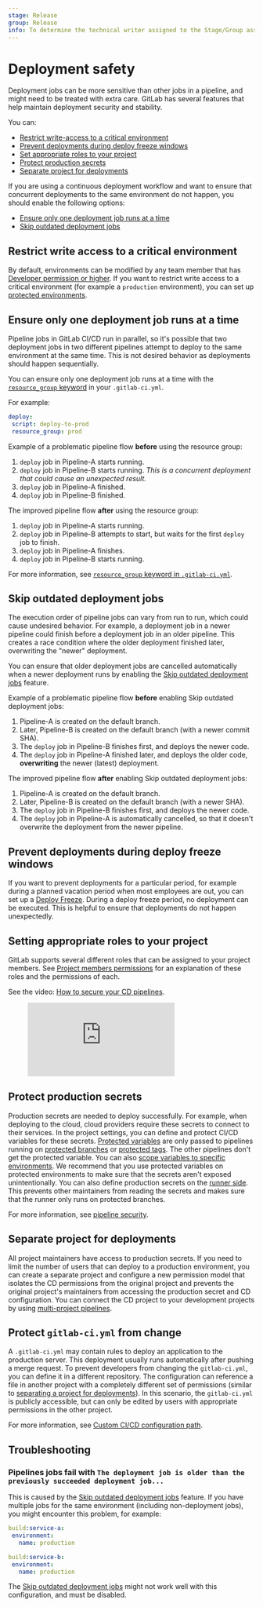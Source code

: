 ```yaml
---
stage: Release
group: Release
info: To determine the technical writer assigned to the Stage/Group associated with this page, see https://about.gitlab.com/handbook/engineering/ux/technical-writing/#assignments
---
```


# Deployment safety

Deployment jobs can be more sensitive than other jobs in a pipeline,
and might need to be treated with extra care. GitLab has several features
that help maintain deployment security and stability.

You can:

- [Restrict write-access to a critical environment](#restrict-write-access-to-a-critical-environment)
- [Prevent deployments during deploy freeze windows](#prevent-deployments-during-deploy-freeze-windows)
- [Set appropriate roles to your project](#setting-appropriate-roles-to-your-project)
- [Protect production secrets](#protect-production-secrets)
- [Separate project for deployments](#separate-project-for-deployments)

If you are using a continuous deployment workflow and want to ensure that concurrent deployments to the same environment do not happen, you should enable the following options:

- [Ensure only one deployment job runs at a time](#ensure-only-one-deployment-job-runs-at-a-time)
- [Skip outdated deployment jobs](#skip-outdated-deployment-jobs)

## Restrict write access to a critical environment

By default, environments can be modified by any team member that has [Developer permission or higher](../../user/permissions.md#project-members-permissions).
If you want to restrict write access to a critical environment (for example a `production` environment),
you can set up [protected environments](protected_environments.md).

## Ensure only one deployment job runs at a time

Pipeline jobs in GitLab CI/CD run in parallel, so it's possible that two deployment
jobs in two different pipelines attempt to deploy to the same environment at the same
time. This is not desired behavior as deployments should happen sequentially.

You can ensure only one deployment job runs at a time with the [`resource_group` keyword](../yaml/README.md#resource_group) in your `.gitlab-ci.yml`.

For example:

```yaml
deploy:
 script: deploy-to-prod
 resource_group: prod
```

Example of a problematic pipeline flow **before** using the resource group:

1. `deploy` job in Pipeline-A starts running.
1. `deploy` job in Pipeline-B starts running. *This is a concurrent deployment that could cause an unexpected result.*
1. `deploy` job in Pipeline-A finished.
1. `deploy` job in Pipeline-B finished.

The improved pipeline flow **after** using the resource group:

1. `deploy` job in Pipeline-A starts running.
1. `deploy` job in Pipeline-B attempts to start, but waits for the first `deploy` job to finish.
1. `deploy` job in Pipeline-A finishes.
1. `deploy` job in Pipeline-B starts running.

For more information, see [`resource_group` keyword in `.gitlab-ci.yml`](../yaml/README.md#resource_group).

## Skip outdated deployment jobs

The execution order of pipeline jobs can vary from run to run, which could cause
undesired behavior. For example, a deployment job in a newer pipeline could
finish before a deployment job in an older pipeline.
This creates a race condition where the older deployment finished later,
overwriting the "newer" deployment.

You can ensure that older deployment jobs are cancelled automatically when a newer deployment
runs by enabling the [Skip outdated deployment jobs](../pipelines/settings.md#skip-outdated-deployment-jobs) feature.

Example of a problematic pipeline flow **before** enabling Skip outdated deployment jobs:

1. Pipeline-A is created on the default branch.
1. Later, Pipeline-B is created on the default branch (with a newer commit SHA).
1. The `deploy` job in Pipeline-B finishes first, and deploys the newer code.
1. The `deploy` job in Pipeline-A finished later, and deploys the older code, **overwriting** the newer (latest) deployment.

The improved pipeline flow **after** enabling Skip outdated deployment jobs:

1. Pipeline-A is created on the default branch.
1. Later, Pipeline-B is created on the default branch (with a newer SHA).
1. The `deploy` job in Pipeline-B finishes first, and deploys the newer code.
1. The `deploy` job in Pipeline-A is automatically cancelled, so that it doesn't overwrite the deployment from the newer pipeline.

## Prevent deployments during deploy freeze windows

If you want to prevent deployments for a particular period, for example during a planned
vacation period when most employees are out, you can set up a [Deploy Freeze](../../user/project/releases/index.md#prevent-unintentional-releases-by-setting-a-deploy-freeze).
During a deploy freeze period, no deployment can be executed. This is helpful to
ensure that deployments do not happen unexpectedly.
  
## Setting appropriate roles to your project

GitLab supports several different roles that can be assigned to your project members. See
[Project members permissions](../../user/permissions.md#project-members-permissions)
for an explanation of these roles and the permissions of each.

<div class="video-fallback">
  See the video: <a href="https://www.youtube.com/watch?v=Mq3C1KveDc0">How to secure your CD pipelines</a>.
</div>
<figure class="video-container">
  <iframe src="https://www.youtube.com/embed/Mq3C1KveDc0" frameborder="0" allowfullscreen="true"> </iframe>
</figure>

## Protect production secrets

Production secrets are needed to deploy successfully. For example, when deploying to the cloud,
cloud providers require these secrets to connect to their services. In the project settings, you can
define and protect CI/CD variables for these secrets. [Protected variables](../variables/README.md#protect-a-cicd-variable)
are only passed to pipelines running on [protected branches](../../user/project/protected_branches.md)
or [protected tags](../../user/project/protected_tags.md).
The other pipelines don't get the protected variable. You can also
[scope variables to specific environments](../variables/where_variables_can_be_used.md#variables-with-an-environment-scope).
We recommend that you use protected variables on protected environments to make sure that the
secrets aren't exposed unintentionally. You can also define production secrets on the
[runner side](../runners/README.md#prevent-runners-from-revealing-sensitive-information).
This prevents other maintainers from reading the secrets and makes sure that the runner only runs on
protected branches.

For more information, see [pipeline security](../pipelines/index.md#pipeline-security-on-protected-branches).

## Separate project for deployments

All project maintainers have access to production secrets. If you need to limit the number of users
that can deploy to a production environment, you can create a separate project and configure a new
permission model that isolates the CD permissions from the original project and prevents the
original project's maintainers from accessing the production secret and CD configuration. You can
connect the CD project to your development projects by using [multi-project pipelines](../multi_project_pipelines.md).

## Protect `gitlab-ci.yml` from change

A `.gitlab-ci.yml` may contain rules to deploy an application to the production server. This
deployment usually runs automatically after pushing a merge request. To prevent developers from
changing the `gitlab-ci.yml`, you can define it in a different repository. The configuration can
reference a file in another project with a completely different set of permissions (similar to
[separating a project for deployments](#separate-project-for-deployments)).
In this scenario, the `gitlab-ci.yml` is publicly accessible, but can only be edited by users with
appropriate permissions in the other project.

For more information, see [Custom CI/CD configuration path](../pipelines/settings.md#custom-cicd-configuration-file).

## Troubleshooting

### Pipelines jobs fail with `The deployment job is older than the previously succeeded deployment job...`

This is caused by the [Skip outdated deployment jobs](../pipelines/settings.md#skip-outdated-deployment-jobs) feature.
If you have multiple jobs for the same environment (including non-deployment jobs), you might encounter this problem, for example:

```yaml
build:service-a:
 environment:
   name: production

build:service-b:
 environment:
   name: production
```

The [Skip outdated deployment jobs](../pipelines/settings.md#skip-outdated-deployment-jobs) might
not work well with this configuration, and must be disabled.
